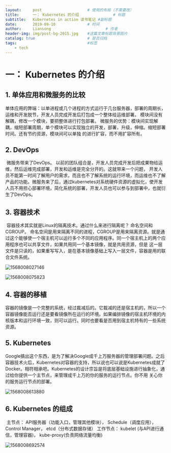 ```yaml
---
layout:     post   				    # 使用的布局（不需要改）
title:      一： Kubernetes 的介绍 				# 标题 
subtitle:   Kubernetes in action 读书笔记 #副标题
date:       2019-09-10 				# 时间
author:     Liansong 						# 作者
header-img: img/post-bg-2015.jpg 	#这篇文章标题背景图片
catalog: true 						# 是否归档
tags:								#标签
    - tech
---
```



# 一： Kubernetes 的介绍

## 1. 单体应用和微服务的比较

​	单体应用的弊端：以单进程或几个进程的方式运行于几台服务器，部署的周期长，运维和开发脱节，开发人员完成开发后打包成一个整体给运维部署。
 模块间没有解耦，修改一个模块，要把整体进行打包部署。
​     微服务的优势：模块间实现解耦，缩短部署周期，单个模块可以实现独立的开发，部署，升级，伸缩。缩短部署时间。还有节约资源，模块间可以单独
 的进行扩容，而不用扩容所有。

## 2. DevOps 

​	微服务带来了DevOps。 以前的团队组合是，开发人员完成开发后把成果物给运维，然后运维完成部署，开发和运维是完全分开的。这就带来一个问题，
 	开发人员不能第一时间了解用户的需求，而且也不了解系统的运行环境，而运维也不了解产品的功能。微服务来了后，通过kubernetes对系统硬件资源的虚拟化，使开发人员不用担心部署环境，简化系统的部署，开发人员也可以参与到部署中，也就衍生了DevOps。

## 3. 容器技术

​	容器技术其实就是Linux的隔离技术。通过什么来进行隔离呢？ 命名空间和CGROUP。 命名空间是用来隔离不同的进程，CGROUP是用来隔离资源。就是通过这个能够使一个宿主机可以运行多个不同的应用程序。同一个宿主机上的两个应用程序也可以共享文件，如果共用同一个基本镜像，就是共用资源，但是 这一层文件是只读的，如果重写写入，是在基本镜像基础上写入一层文件，容器是用的联合文件系统。

![1568008027146](D:\Users\tmprl6\AppData\Roaming\Typora\typora-user-images\1568008027146.png)

![1568008075823](D:\Users\tmprl6\AppData\Roaming\Typora\typora-user-images\1568008075823.png)



## 4. 容器的移植

​	容器的镜像是一个完整的系统，经过裁减后的。它裁减的还是宿主机的，所以一个容器镜像能否运行还是要看镜像所在运行的环境。如果编排镜像的宿主机环境的内核版本和运行环境一致，则可以运行。同时也要看是否用到宿主机特有的一些系统资源。

## 5. Kubernetes

​	Google搞出这个东西，是为了解决Google成千上万服务器的管理部署问题。之后容器技术火后，Kubernetes对容器的支持，所以说也可以说是Kubernetes成就了Docker。相符相承吧。Kubernetes的设计宗旨是将底层基础设施进行抽象化，通过给你提供一个主节点，来管理成千上万的你的服务的运行节点。你不用 关心你的服务运行节点的部署。

![1568008613880](D:\Users\tmprl6\AppData\Roaming\Typora\typora-user-images\1568008613880.png)



## 6. Kubernetes 的组成

​	主节点： API服务器（功能入口，管理其他模块）， Schedule（调度应用）， Control Manager， etcd（分布式数据存储）
​	工作节点： kubelet (与API进行通信，管理容器)， kube-proxy(负责网络流量均衡)

![1568008692574](D:\Users\tmprl6\AppData\Roaming\Typora\typora-user-images\1568008692574.png)
